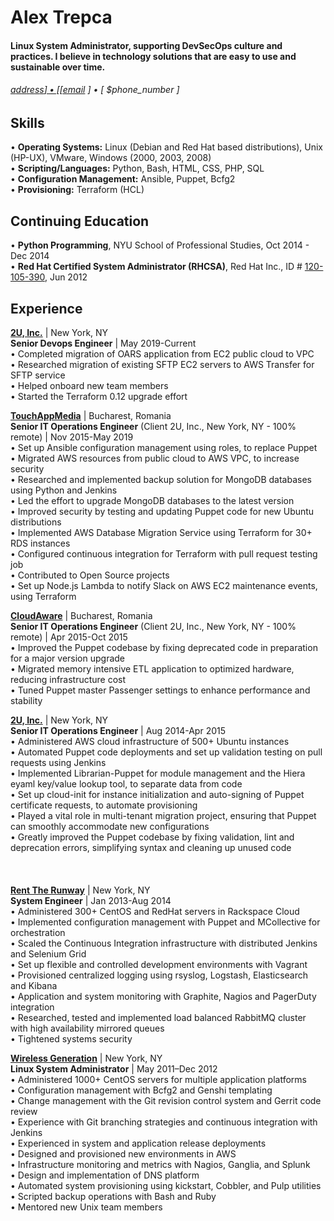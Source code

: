 # Alex Trepca

#### Linux System Administrator, supporting DevSecOps culture and practices. I believe in technology solutions that are easy to use and sustainable over time.

###### [ $address ] • [ [$email](mailto:$email) ] • [ $phone_number ]

## Skills
• **Operating Systems:** Linux (Debian and Red Hat based distributions), Unix (HP-UX), VMware, Windows (2000, 2003, 2008)  
• **Scripting/Languages:** Python, Bash, HTML, CSS, PHP, SQL  
• **Configuration Management:** Ansible, Puppet, Bcfg2  
• **Provisioning:** Terraform (HCL)

## Continuing Education
• **Python Programming**, NYU School of Professional Studies, Oct 2014 - Dec 2014  
• **Red Hat Certified System Administrator (RHCSA)**, Red Hat Inc., ID # [120-105-390](https://www.redhat.com/rhtapps/services/verify?certId=120-105-390), Jun 2012

## Experience
**[2U, Inc.](https://2u.com/)** | New York, NY  
**Senior Devops Engineer** | May 2019-Current  
• Completed migration of OARS application from EC2 public cloud to VPC  
• Researched migration of existing SFTP EC2 servers to AWS Transfer for SFTP service  
• Helped onboard new team members  
• Started the Terraform 0.12 upgrade effort

**[TouchAppMedia](http://www.touchappmedia.com/)** | Bucharest, Romania  
**Senior IT Operations Engineer** (Client 2U, Inc., New York, NY - 100% remote) | Nov 2015-May 2019  
• Set up Ansible configuration management using roles, to replace Puppet  
• Migrated AWS resources from public cloud to AWS VPC, to increase security  
• Researched and implemented backup solution for MongoDB databases using Python and Jenkins  
• Led the effort to upgrade MongoDB databases to the latest version  
• Improved security by testing and updating Puppet code for new Ubuntu distributions  
• Implemented AWS Database Migration Service using Terraform for 30+ RDS instances  
• Configured continuous integration for Terraform with pull request testing job  
• Contributed to Open Source projects  
• Set up Node.js Lambda to notify Slack on AWS EC2 maintenance events, using Terraform

**[CloudAware](https://cloudaware.com/)** | Bucharest, Romania  
**Senior IT Operations Engineer** (Client 2U, Inc., New York, NY - 100% remote) | Apr 2015-Oct 2015  
• Improved the Puppet codebase by fixing deprecated code in preparation for a major version upgrade  
• Migrated memory intensive ETL application to optimized hardware, reducing infrastructure cost  
• Tuned Puppet master Passenger settings to enhance performance and stability

**[2U, Inc.](https://2u.com/)** | New York, NY  
**Senior IT Operations Engineer** | Aug 2014-Apr 2015  
• Administered AWS cloud infrastructure of 500+ Ubuntu instances  
• Automated Puppet code deployments and set up validation testing on pull requests using Jenkins  
• Implemented Librarian-Puppet for module management and the Hiera eyaml key/value lookup tool, to separate data from code  
• Set up cloud-init for instance initialization and auto-signing of Puppet certificate requests, to automate provisioning  
• Played a vital role in multi-tenant migration project, ensuring that Puppet can smoothly accommodate new configurations  
• Greatly improved the Puppet codebase by fixing validation, lint and deprecation errors, simplifying syntax and cleaning up unused code  
<br/><br/><br/>
**[Rent The Runway](https://www.renttherunway.com/)** | New York, NY  
**System Engineer** | Jan 2013-Aug 2014  
• Administered 300+ CentOS and RedHat servers in Rackspace Cloud  
• Implemented configuration management with Puppet and MCollective for orchestration  
• Scaled the Continuous Integration infrastructure with distributed Jenkins and Selenium Grid  
• Set up flexible and controlled development environments with Vagrant  
• Provisioned centralized logging using rsyslog, Logstash, Elasticsearch and Kibana  
• Application and system monitoring with Graphite, Nagios and PagerDuty integration  
• Researched, tested and implemented load balanced RabbitMQ cluster with high availability mirrored queues  
• Tightened systems security

**[Wireless Generation](https://amplify.com/)** | New York, NY  
**Linux System Administrator** | May 2011–Dec 2012  
• Administered 1000+ CentOS servers for multiple application platforms  
• Configuration management with Bcfg2 and Genshi templating  
• Change management with the Git revision control system and Gerrit code review  
• Experience with Git branching strategies and continuous integration with Jenkins  
• Experienced in system and application release deployments  
• Designed and provisioned new environments in AWS  
• Infrastructure monitoring and metrics with Nagios, Ganglia, and Splunk  
• Design and implementation of DNS platform  
• Automated system provisioning using kickstart, Cobbler, and Pulp utilities  
• Scripted backup operations with Bash and Ruby  
• Mentored new Unix team members
